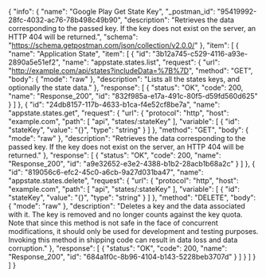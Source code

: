 {
  "info": {
    "name": "Google Play Get State Key",
    "_postman_id": "95419992-28fc-4032-ac76-78b498c49b90",
    "description": "Retrieves the data corresponding to the passed key. If the key does not exist on the server, an HTTP 404 will be returned.",
    "schema": "https://schema.getpostman.com/json/collection/v2.0.0/"
  },
  "item": [
    {
      "name": "Application State",
      "item": [
        {
          "id": "3b12a745-c529-4116-a93e-2890a5e51ef2",
          "name": "appstate.states.list",
          "request": {
            "url": "http://example.com/api/states?includeData=%7B%7D",
            "method": "GET",
            "body": {
              "mode": "raw"
            },
            "description": "Lists all the states keys, and optionally the state data."
          },
          "response": [
            {
              "status": "OK",
              "code": 200,
              "name": "Response_200",
              "id": "832f985a-e17a-491c-80f5-d59fd560d625"
            }
          ]
        },
        {
          "id": "24db8157-117b-4633-b1ca-f4e52cf8be7a",
          "name": "appstate.states.get",
          "request": {
            "url": {
              "protocol": "http",
              "host": "example.com",
              "path": [
                "api",
                "states/:stateKey"
              ],
              "variable": [
                {
                  "id": "stateKey",
                  "value": "{}",
                  "type": "string"
                }
              ]
            },
            "method": "GET",
            "body": {
              "mode": "raw"
            },
            "description": "Retrieves the data corresponding to the passed key. If the key does not exist on the server, an HTTP 404 will be returned."
          },
          "response": [
            {
              "status": "OK",
              "code": 200,
              "name": "Response_200",
              "id": "a9e32652-e3e2-4388-b1b2-28acb1b68a2c"
            }
          ]
        },
        {
          "id": "819056c6-efc2-45c0-a6cb-9a27d031ba47",
          "name": "appstate.states.delete",
          "request": {
            "url": {
              "protocol": "http",
              "host": "example.com",
              "path": [
                "api",
                "states/:stateKey"
              ],
              "variable": [
                {
                  "id": "stateKey",
                  "value": "{}",
                  "type": "string"
                }
              ]
            },
            "method": "DELETE",
            "body": {
              "mode": "raw"
            },
            "description": "Deletes a key and the data associated with it. The key is removed and no longer counts against the key quota. Note that since this method is not safe in the face of concurrent modifications, it should only be used for development and testing purposes. Invoking this method in shipping code can result in data loss and data corruption."
          },
          "response": [
            {
              "status": "OK",
              "code": 200,
              "name": "Response_200",
              "id": "684a1f0c-8b96-4104-b143-5228beb3707d"
            }
          ]
        }
      ]
    }
  ]
}